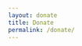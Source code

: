 ```yaml
---
layout: donate
title: Donate
permalink: /donate/
---
```


<!-- About content goes here.

* A list item
* Another list item -->
